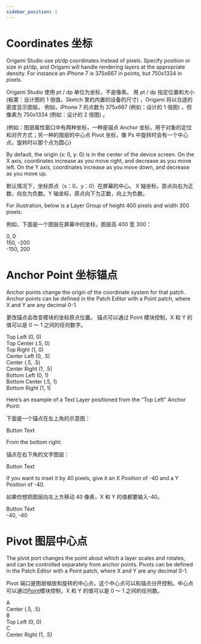 ```yaml
---
sidebar_position: 1
---
```


# Coordinates 坐标

Origami Studio use pt/dp coordinates instead of pixels. Specify position or size in pt/dp, and Origami will handle rendering layers at the appropriate density. For instance an iPhone 7 is 375x667 in points, but 750x1334 in pixels.

Origami Studio 使用 pt / dp 单位为坐标，不是像素。 用 pt / dp 指定位置和大小 (板栗：设计图的 1 倍值，Sketch 里的内置的设备的尺寸) ，Origami 将以合适的密度显示图层。 例如，iPhone 7 的点数为 375x667 (例如：设计的 1 倍图) ，但像素为 750x1334 (例如：设计的 2 倍图) 。

(例如：图层属性窗口中有两种坐标，一种是锚点 Anchor 坐标，用于对象的定位和对齐方式；另一种的图层的中心点 Pivot 坐标，像 Ps 中旋转时会有一个中心点，旋转时以那个点为圆心)

By default, the origin (x: 0, y: 0) is in the center of the device screen. On the X axis, coordinates increase as you move right, and decrease as you move left. On the Y axis, coordinates increase as you move down, and decrease as you move up.

默认情况下，坐标原点（x：0，y：0）在屏幕的中心。 X 轴坐标，原点向右为正数，向左为负数。Y 轴坐标，原点向下为正数，向上为负数。

For illustration, below is a Layer Group of height 400 pixels and width 300 pixels:

例如，下面是一个图层在屏幕中的坐标，图层高 400 宽 300：

<div class="coord-example">
 <div class="dot dot-center dot-center-y dot-center-x"></div>
 <div class="label dot-center dot-center-y dot-center-x">0, 0</div>

 <div class="dot dot-top-right dot-top dot-right"></div>
 <div class="label dot-top-right dot-top dot-right">150, -200</div>

 <div class="dot dot-bottom-left dot-bottom dot-left"></div>
 <div class="label dot-bottom-left dot-bottom dot-left">-150, 200</div>

</div>

# Anchor Point 坐标锚点

Anchor points change the origin of the coordinate system for that patch. Anchor points can be defined in the Patch Editor with a Point patch, where X and Y are any decimal 0-1.

更改锚点会改变模块的坐标原点位置。 锚点可以通过 Point 模块控制，X 和 Y 的值可以是 0 ～ 1 之间的任何数字。

<div class="coord-example">
 <div class="dot dot-top-left dot-top dot-left"></div>
 <div class="label dot-top-left dot-top dot-left">Top Left (0, 0)</div>

 <div class="dot dot-top-center dot-top dot-center-x"></div>
 <div class="label dot-top-center dot-top dot-center-x">Top Center (.5, 0)</div>

 <div class="dot dot-top-right dot-top dot-right"></div>
 <div class="label dot-top-right dot-top dot-right">Top Right (1, 0)</div>

 <div class="dot dot-center-left dot-center-y dot-left"></div>
 <div class="label dot-center-left dot-center-y dot-left">Center Left (0, .5)</div>

 <div class="dot dot-center dot-center-y dot-center-x"></div>
 <div class="label dot-center dot-center-y dot-center-x">Center (.5, .5)</div>

 <div class="dot dot-center-right dot-center-y dot-right"></div>
 <div class="label dot-center-right dot-center-y dot-right">Center Right (1, .5)</div>

 <div class="dot dot-bottom-left dot-bottom dot-left"></div>
 <div class="label dot-bottom-left dot-bottom dot-left">Bottom Left (0, 1)</div>

 <div class="dot dot-bottom-center dot-bottom dot-center-x"></div>
 <div class="label dot-bottom-center dot-bottom dot-center-x">Bottom Center (.5, 1)</div>

 <div class="dot dot-bottom-right dot-bottom dot-right"></div>
 <div class="label dot-bottom-right dot-bottom dot-right">Bottom Right (1, 1)</div>
</div>

Here’s an example of a Text Layer positioned from the “Top Left” Anchor Point:

下面是一个锚点在左上角的示意图：

<div class="coord-example">
 <div class="dot dot-top-left dot-top dot-left"></div>
 <div class="box dot-top-left dot-top dot-left">Button Text</div>
</div>

From the bottom right:

锚点在右下角的文字图层：

<div class="coord-example">
 <div class="dot dot-bottom-right dot-bottom dot-right"></div>
 <div class="box dot-bottom-right dot-bottom dot-right">Button Text</div>
</div>

If you want to inset it by 40 pixels, give it an X Position of -40 and a Y Position of -40.

如果你想把图层向左上方移动 40 像素，X 和 Y 的值都要输入-40。

<div class="coord-example">
 <div class="dot dot-bottom-right dot-bottom dot-right"></div>
 <div class="box inset-40 dot-bottom-right dot-bottom dot-right">Button Text</div>
 <div class="label dot-bottom-right dot-bottom dot-right">-40, -40</div>
</div>

# Pivot 图层中心点

The pivot port changes the point about which a layer scales and rotates, and can be controlled separately from anchor points. Pivots can be defined in the Patch Editor with a Point patch, where X and Y are any decimal 0-1.

Pivot 端口是图层缩放和旋转的中心点，这个中心点可以和锚点分开控制。中心点可以通过[Point](./../Utility/Point.md)模块控制，X 和 Y 的值可以是 0 ～ 1 之间的任何数。

<div class="pivot-example-box" layout="row top-justify">
 <div class="pivot-example pivot-center ">
  <div class="item">A</div>
  <div class="label">Center (.5, .5)</div>
 </div>
 <div class="pivot-example pivot-top-left ">
  <div class="item">B</div>
  <div class="label">Top Left (0, 0)</div>
 </div>
 <div class="pivot-example pivot-center-right ">
  <div class="item">C</div>
  <div class="label">Center Right (1, .5)</div>
 </div>
</div>
